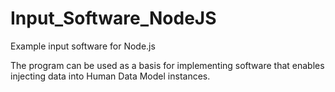 # Input_Software_NodeJS
Example input software for Node.js

The program can be used as a basis for implementing software that enables injecting data into Human Data Model instances.
